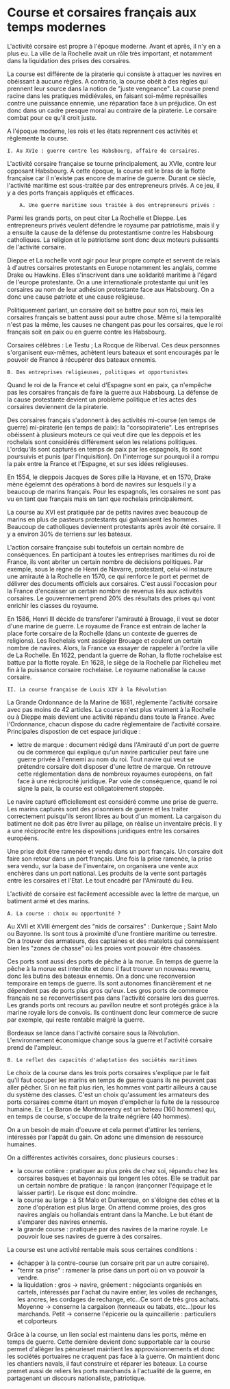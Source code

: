 # Course et corsaires français aux temps modernes 
L'activité corsaire est propre à l'époque moderne. Avant et après, il n'y en a plus eu. La ville de la Rochelle avait un rôle très important, et notamment dans la liquidation des prises des corsaires. 

La course est différente de la piraterie qui consiste à attaquer les navires en obéissant à aucune règles. A contrario, la course obéit à des règles qui prennent leur source dans la notion de "juste vengeance". La course prend racine dans les pratiques médiévales, en faisant soi-même représailles contre une puissance ennemie, une réparation face à un préjudice. On est donc dans un cadre presque moral au contraire de la piraterie. Le corsaire combat pour ce qu'il croit juste.

A l'époque moderne, les rois et les états reprennent ces activités et règlemente la course. 

	I. Au XVIe : guerre contre les Habsbourg, affaire de corsaires. 

L'activité corsaire française se tourne principalement, au XVIe, contre leur opposant Habsbourg. A cette époque, la course est le bras de la flotte française car il n'existe pas encore de marine de guerre. Durant ce siècle, l'activité maritime est sous-traitée par des entrepreneurs privés. A ce jeu, il y a des ports français appliqués et efficaces. 

		A. Une guerre maritime sous traitée à des entrepreneurs privés : 

Parmi les grands ports, on peut citer La Rochelle et Dieppe. Les entrepreneurs privés veulent défendre le royaume par patriotisme, mais il y a ensuite la cause de la défense du protestantisme contre les Habsbourg catholiques. La religion et le patriotisme sont donc deux moteurs puissants de l'activité corsaire. 

Dieppe et La rochelle vont agir pour leur propre compte et servent de relais à d'autres corsaires protestants en Europe notamment les anglais, comme Drake ou Hawkins. Elles s'inscrivent dans une solidarité maritime à l'égard de l'europe protestante. On a une internationale protestante qui unit les corsaires au nom de leur adhésion protestante face aux Habsbourg. On a donc une cause patriote et une cause religieuse. 

Politiquement parlant, un corsaire doit se battre pour son roi, mais les corsaires français se battent aussi pour autre chose. Même si la temporalité n'est pas la même, les causes ne changent pas pour les corsaires, que le roi français soit en paix ou en guerre contre les Habsbourg. 

Corsaires célèbres : Le Testu ; La Rocque de Riberval. Ces deux personnes s'organisent eux-mêmes, achètent leurs bateaux et sont encouragés par le pouvoir de France à récupérer des bateaux ennemis. 

	B. Des entreprises religieuses, politiques et opportunistes 

Quand le roi de la France et celui d'Espagne sont en paix, ça n'empêche pas les corsaires français de faire la guerre aux Habsbourg. La défense de la cause protestante devient un problème politique et les actes des corsaires deviennent de la piraterie. 

Des corsaires français s'adonnent à des activités mi-course (en temps de guerre) mi-piraterie (en temps de paix): la "corsopiraterie". Les entreprises obéissent à plusieurs moteurs ce qui veut dire que les deppois et les rochelais sont considérés différement selon les relations politiques. L'ordqu'ils sont capturés en temps de paix par les espagnols, ils sont poursuivis et punis (par l'Inquisition). On l'interroge sur pourquoi il a rompu la paix entre la France et l'Espagne, et sur ses idées religieuses. 

En 1554, le dieppois Jacques de Sores pille la Havane, et en 1570, Drake mène égelemnt des opérations à bord de navires sur lesquels il y a beaucoup de marins français. Pour les espagnols, les corsaires ne sont pas vu en tant que français mais en tant que rochelais principalement. 

La course au XVI est pratiquée par de petits navires avec beaucoup de marins en plus de pasteurs protestants qui galvanisent les hommes. Beaucoup de catholiques deviennent protestants après avoir été corsaire. Il y a environ 30% de terriens sur les bateaux. 

L'action corsaire française subi toutefois un certain nombre de conséquences. En participant à toutes les entreprises maritimes du roi de France, ils vont abriter un certain nombre de décisions politiques. Par exemple, sous le règne de Henri de Navarre, protestant, celui-xi instaure une amirauté à la Rochelle en 1570, ce qui renforce le port et permet de délivrer des documents officiels aux corsaires. C'est aussi l'occasion pour la France d'encaisser un certain nombre de revenus liés aux activités corsaires. Le gouvernrement prend 20% des résultats des prises qui vont enrichir les ciasses du royaume. 

En 1586, Henri III décide de transferer l'amirauté à Brouage, il veut se doter d'une marine de guerre. Le royaume de France est entrain de lacher la place forte corsaire de la Rochelle (dans un contexte de guerres de religions). Les Rochelais vont assiégier Brouage et coulent un certain nombre de navires. Alors, la France va essayer de rappeler à l'ordre la ville de La Rochelle. En 1622, pendant la guerre de Rohan, la flotte rochelaise est battue par la flotte royale. En 1628, le siège de la Rochelle par Richelieu met fin à la puissance corsaire rochelaise. Le royaume nationalise la cause corsaire. 

	II. La course française de Louis XIV à la Révolution 

La Grande Ordonnance de la Marine de 1681, règlemente l'activité corsaire avec pas moins de 42 articles. La course n'est plus vraiment à la Rochelle ou à Dieppe mais devient une activité répandu dans toute la France. Avec l'Ordonnance, chacun dispose du cadre règlementaire de l'activité corsaire. 
Principales dispostion de cet espace juridique : 
- lettre de marque : document rédigé dans l'Amirauté d'un port de guerre ou de commerce qui explique qu'un navire particulier peut faire une guerre privée à l'ennemi au nom du roi. Tout navire qui veut se prétendre corsaire doit disposer d'une lettre de marque. On retrouve cette réglementation dans de nombreux royaumes européens, on fait face à une réciprocité juridique. Par voie de conséquence, quand le roi signe la paix, la course est obligatoirement stoppée. 

Le navire capturé officiellement est considéré comme une prise de guerre. Les marins capturés sont des prisonniers de guerre et les traiter correctement puisqu'ils seront libres au bout d'un moment. La cargaison du batiment ne doit pas être livrer au pillage, on réalise un inventaire précis. Il y a une réciprocité entre les dispositions juridiques entre les corsaires européens. 

Une prise doit être ramenée et vendu dans un port français. Un corsaire doit faire son retour dans un port français. Une fois la prise ramenée, la prise sera vendu, sur la base de l'inventaire, on organisera une vente aux enchères dans un port national. Les produits de la vente sont partagés entre les corsaires et l'Etat. Le tout encadré par l'Amirauté du lieu. 

L'activité de corsaire est facilement accessible avec la lettre de marque, un batiment armé et des marins. 

	A. La course : choix ou opportunité ? 

Au XVII et XVIII émergent des "nids de corsaires" : Dunkerque ; Saint Malo ou Bayonne. Ils sont tous à proximité d'une frontière maritime ou terrestre. On a trouver des armateurs, des captaines et des matelots qui connaissent bien les "zones de chasse" où les proies vont pouvoir être chassées. 

Ces ports sont aussi des ports de pêche à la morue. En temps de guerre la pêche à la morue est interdite et donc il faut trouver un nouveau revenu, donc les butins des bateaux ennemis. On a donc une reconversion temporaire en temps de guerre. Ils sont autonomes financièrement et ne dépendent pas de ports plus gros qu'eux. Les gros ports de commerce français ne se reconvertissent pas dans l'activité corsaire lors des guerres. Les grands ports ont recours au pavillon neutre et sont protégés grâce à la marine royale lors de convois. Ils continuent donc leur commerce de sucre par exemple, qui reste rentable malgré la guerre. 

Bordeaux se lance dans l'activité corsaire sous la Révolution. L'environnement économique change sous la guerre et l'activité corsaire prend de l'ampleur. 

	B. Le reflet des capacités d'adaptation des sociétés maritimes 

Le choix de la course dans les trois ports corsaires s'explique par le fait qu'il faut occuper les marins en temps de guerre quans ils ne peuvent pas aller pêcher. Si on ne fait plus rien, les hommes vont partir ailleurs à cause du système des classes. C'est un choix qu'assument les armateurs des ports corsaires comme étant un moyen d'empêcher la fuite de la ressource humaine. Ex : Le Baron de Montmorency est un bateau (160 hommes) qui, en temps de course, s'occupe de la traite négrière (40 hommes). 

On a un besoin de main d'oeuvre et cela permet d'attirer les terriens, intéressés par l'appât du gain. On adonc une dimension de ressource humaines. 

On a différentes activités corsaires, donc plusieurs courses : 
- la course cotière : pratiquer au plus près de chez soi, répandu chez les corsaires basques et bayonnais qui longent les côtes. Elle se traduit par un certain nombre de pratique : la rançon (rançonner l'équipage et le laisser partir). Le risque est donc moindre. 
- la course au large : à St Malo et Dunkerque, on s'éloigne des côtes et la zone d'opération est plus large. On attend comme proies, des gros navires anglais ou hollandais entrant dans la Manche. Le but étant de s'emparer des navires ennemis. 
- la grande course : pratiquée par des navires de la marine royale. Le pouvoir loue ses navires de guerre à des corsaires. 

La course est une activité rentable mais sous certaines conditions : 
- échapper à la contre-course (un corsaire prit par un autre corsaire). 
- "terrir sa prise" : ramener la prise dans un port où on va pouvoir la vendre. 
- la liquidation : gros -> navire, gréement : négociants organisés en cartels, intéressés par l'achat du navire entier, les voiles de rechanges, les ancres, les cordages de rechange, etc...Ce sont de très gros achats. Moyenne -> conserne la cargaison (tonneaux ou tabats, etc...)pour les marchands. Petit -> conserne l'épicerie ou la quincaillerie : particuliers et colporteurs

Grâce à la course, un lien social est maintenu dans les ports, même en temps de guerre. Cette dernière devient donc supportable car la course permet d'alléger les pénurieset maintient les approvisionnements et donc les sociétés portuaires ne craquent pas face à la guerre. On maintient donc les chantiers navals, il faut construire et réparer les bateaux. La course premet aussi de reliers les ports marchands à l'actualité de la guerre, en partagenant un discours nationaliste, patriotique. 
